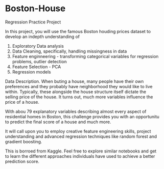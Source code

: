 # Boston-House
Regression Practice Project

In this project, you will use the famous Boston houding prices dataset to develop an indepth understanding of 
1. Exploratory Data analysis 
2. Data Cleaning, specifically, handling missingness in data
3. Feature enginneering - transforming categorical variables for regression problems, outlier detection 
4. Feature Selection - PCA 
5. Regression models 
 
Data Description. 
When buting a house, many people have their own preferences and they probably have neighborhood they would like to live within. Typically, these alongside the house structure itself dictate the selling price of the house. It turns out, much more variables influence the price of a house. 

With abou 79 explanatory variables describing almost every aspect of residential homes in Boston, this challenge provides you with an opportunitu to predict the final score of a house and much more. 

It will call upon you to employ creative feature engineering skills, project understanding and 
advanced regression techniques like random forest and gradient boosting. 

This is borroed from Kaggle. Feel free to explore similar notebooks and get to learn the different approaches individuals have used to achieve a better prediction score. 

